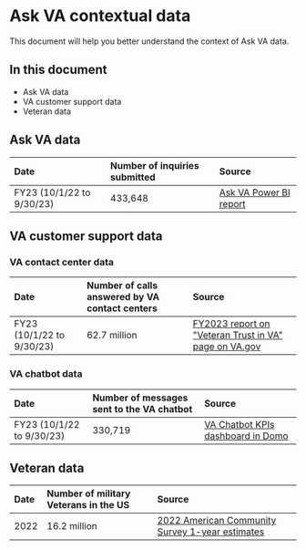 # Ask VA contextual data 
This document will help you better understand the context of Ask VA data. 

## In this document
- Ask VA data
- VA customer support data
- Veteran data

## Ask VA data
|Date|Number of inquiries submitted|Source|
|:---|:---|:---|
|FY23 (10/1/22 to 9/30/23)|433,648|[Ask VA Power BI report](https://app.powerbigov.us/groups/me/reports/e895dbed-17f3-45d1-8219-2b3fe27b8b7e/ReportSection7ed347e0b11400be7ea1?ctid=e95f1b23-abaf-45ee-821d-b7ab251ab3bf)

## VA customer support data

### VA contact center data
|Date|Number of calls answered by VA contact centers|Source|
|:---|:---|:---|
|FY23 (10/1/22 to 9/30/23)|62.7 million|[FY2023 report on "Veteran Trust in VA" page on VA.gov](https://www.va.gov/initiatives/veteran-trust-in-va/)

### VA chatbot data
|Date|Number of messages sent to the VA chatbot|Source|
|:---|:---|:---|
|FY23 (10/1/22 to 9/30/23)|330,719|[VA Chatbot KPIs dashboard in Domo](https://va-gov.domo.com/page/939649897)

## Veteran data
|Date|Number of military Veterans in the US|Source|
|:---|:---|:---|
|2022|16.2 million|[2022 American Community Survey 1-year estimates](https://www.census.gov/newsroom/facts-for-features/2023/veterans-day.html)
